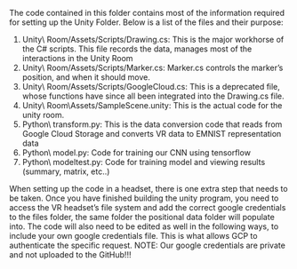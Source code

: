 The code contained in this folder contains most of the information required for setting up the Unity Folder. Below is a list of the files and their purpose:
1. Unity\ Room/Assets/Scripts/Drawing.cs: This is the major workhorse of the C# scripts. This file records the data, manages most of the interactions in the Unity Room
2. Unity\ Room/Assets/Scripts/Marker.cs: Marker.cs controls the marker’s position, and when it should move.
3. Unity\ Room/Assets/Scripts/GoogleCloud.cs: This is a deprecated file, whose functions have since all been integrated into the Drawing.cs file. 
4. Unity\ Room\Assets/SampleScene.unity: This is the actual code for the unity room.
5. Python\ transform.py: This is the data conversion code that reads from Google Cloud Storage and converts VR data to EMNIST representation data
6. Python\ model.py: Code for training our CNN using tensorflow
7. Python\ modeltest.py: Code for training model and viewing results (summary, matrix, etc..)

When setting up the code in a headset, there is one extra step that needs to be taken. Once you have finished building the unity program, you need to access the VR headset’s file system and add the correct google credentials to the files folder, the same folder the positional data folder will populate into. The code will also need to be edited as well in the following ways, to include your own google credentials file. This is what allows GCP to authenticate the specific request. NOTE: Our google credentials are private and not uploaded to the GitHub!!!
